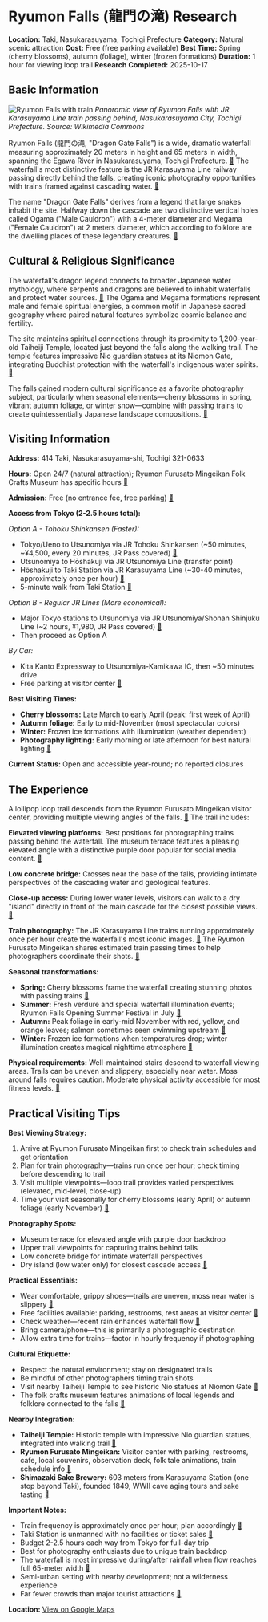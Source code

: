 # Ryumon Falls (龍門の滝) Research

**Location:** Taki, Nasukarasuyama, Tochigi Prefecture
**Category:** Natural scenic attraction
**Cost:** Free (free parking available)
**Best Time:** Spring (cherry blossoms), autumn (foliage), winter (frozen formations)
**Duration:** 1 hour for viewing loop trail
**Research Completed:** 2025-10-17

## Basic Information

![Ryumon Falls with train](https://upload.wikimedia.org/wikipedia/commons/5/5c/Tochigi_Ryumon-Waterfall.jpg)
*Panoramic view of Ryumon Falls with JR Karasuyama Line train passing behind, Nasukarasuyama City, Tochigi Prefecture. Source: Wikimedia Commons*

Ryumon Falls (龍門の滝, "Dragon Gate Falls") is a wide, dramatic waterfall measuring approximately 20 meters in height and 65 meters in width, spanning the Egawa River in Nasukarasuyama, Tochigi Prefecture. [🔗](https://www.visit-tochigi.com/plan-your-trip/things-to-do/1836/) The waterfall's most distinctive feature is the JR Karasuyama Line railway passing directly behind the falls, creating iconic photography opportunities with trains framed against cascading water. [🔗](https://www.world-of-waterfalls.com/waterfalls/asia-ryumon-waterfall/)

The name "Dragon Gate Falls" derives from a legend that large snakes inhabit the site. Halfway down the cascade are two distinctive vertical holes called Ogama ("Male Cauldron") with a 4-meter diameter and Megama ("Female Cauldron") at 2 meters diameter, which according to folklore are the dwelling places of these legendary creatures. [🔗](https://www.visit-tochigi.com/plan-your-trip/things-to-do/1836/)

## Cultural & Religious Significance

The waterfall's dragon legend connects to broader Japanese water mythology, where serpents and dragons are believed to inhabit waterfalls and protect water sources. [🔗](https://www.guidoor.jp/en/places/5060/) The Ogama and Megama formations represent male and female spiritual energies, a common motif in Japanese sacred geography where paired natural features symbolize cosmic balance and fertility.

The site maintains spiritual connections through its proximity to 1,200-year-old Taiheiji Temple, located just beyond the falls along the walking trail. The temple features impressive Nio guardian statues at its Niomon Gate, integrating Buddhist protection with the waterfall's indigenous water spirits. [🔗](https://nearbytokyo.com/destinations/tochigi/nasu-karasuyama-city/)

The falls gained modern cultural significance as a favorite photography subject, particularly when seasonal elements—cherry blossoms in spring, vibrant autumn foliage, or winter snow—combine with passing trains to create quintessentially Japanese landscape compositions. [🔗](https://www.world-of-waterfalls.com/waterfalls/asia-ryumon-waterfall/)

## Visiting Information

**Address:** 414 Taki, Nasukarasuyama-shi, Tochigi 321-0633

**Hours:** Open 24/7 (natural attraction); Ryumon Furusato Mingeikan Folk Crafts Museum has specific hours [🔗](https://www.visit-tochigi.com/plan-your-trip/things-to-do/29342/)

**Admission:** Free (no entrance fee, free parking) [🔗](https://www.visit-tochigi.com/plan-your-trip/things-to-do/1836/)

**Access from Tokyo (2-2.5 hours total):**

*Option A - Tohoku Shinkansen (Faster):*
- Tokyo/Ueno to Utsunomiya via JR Tohoku Shinkansen (~50 minutes, ~¥4,500, every 20 minutes, JR Pass covered) [🔗](https://www.japan-guide.com/e/e3861.html)
- Utsunomiya to Hōshakuji via JR Utsunomiya Line (transfer point)
- Hōshakuji to Taki Station via JR Karasuyama Line (~30-40 minutes, approximately once per hour) [🔗](https://en.wikipedia.org/wiki/Karasuyama_Line)
- 5-minute walk from Taki Station [🔗](https://www.visit-tochigi.com/plan-your-trip/things-to-do/1836/)

*Option B - Regular JR Lines (More economical):*
- Major Tokyo stations to Utsunomiya via JR Utsunomiya/Shonan Shinjuku Line (~2 hours, ¥1,980, JR Pass covered) [🔗](https://www.japan-guide.com/e/e3861.html)
- Then proceed as Option A

*By Car:*
- Kita Kanto Expressway to Utsunomiya-Kamikawa IC, then ~50 minutes drive
- Free parking at visitor center [🔗](https://www.visit-tochigi.com/plan-your-trip/things-to-do/1836/)

**Best Visiting Times:**
- **Cherry blossoms:** Late March to early April (peak: first week of April)
- **Autumn foliage:** Early to mid-November (most spectacular colors)
- **Winter:** Frozen ice formations with illumination (weather dependent)
- **Photography lighting:** Early morning or late afternoon for best natural lighting [🔗](https://wanderlog.com/place/details/186717/ryumon-falls)

**Current Status:** Open and accessible year-round; no reported closures

## The Experience

A lollipop loop trail descends from the Ryumon Furusato Mingeikan visitor center, providing multiple viewing angles of the falls. [🔗](https://www.world-of-waterfalls.com/waterfalls/asia-ryumon-waterfall/) The trail includes:

**Elevated viewing platforms:** Best positions for photographing trains passing behind the waterfall. The museum terrace features a pleasing elevated angle with a distinctive purple door popular for social media content. [🔗](https://www.world-of-waterfalls.com/waterfalls/asia-ryumon-waterfall/)

**Low concrete bridge:** Crosses near the base of the falls, providing intimate perspectives of the cascading water and geological features.

**Close-up access:** During lower water levels, visitors can walk to a dry "island" directly in front of the main cascade for the closest possible views. [🔗](https://www.world-of-waterfalls.com/waterfalls/asia-ryumon-waterfall/)

**Train photography:** The JR Karasuyama Line trains running approximately once per hour create the waterfall's most iconic images. [🔗](https://en.wikipedia.org/wiki/Karasuyama_Line) The Ryumon Furusato Mingeikan shares estimated train passing times to help photographers coordinate their shots. [🔗](https://nearbytokyo.com/destinations/tochigi/nasu-karasuyama-city/)

**Seasonal transformations:**
- **Spring:** Cherry blossoms frame the waterfall creating stunning photos with passing trains [🔗](https://www.guidoor.jp/en/places/5060/)
- **Summer:** Fresh verdure and special waterfall illumination events; Ryumon Falls Opening Summer Festival in July [🔗](https://travel.ava-intel.com/en/jp/kanto/tochigi/nakagawa/spot/4065793/)
- **Autumn:** Peak foliage in early-mid November with red, yellow, and orange leaves; salmon sometimes seen swimming upstream [🔗](https://www.visit-tochigi.com/plan-your-trip/things-to-do/1836/)
- **Winter:** Frozen ice formations when temperatures drop; winter illumination creates magical nighttime atmosphere [🔗](https://travel.ava-intel.com/en/jp/kanto/tochigi/nakagawa/spot/4065793/)

**Physical requirements:** Well-maintained stairs descend to waterfall viewing areas. Trails can be uneven and slippery, especially near water. Moss around falls requires caution. Moderate physical activity accessible for most fitness levels. [🔗](https://wanderlog.com/place/details/186717/ryumon-falls)

## Practical Visiting Tips

**Best Viewing Strategy:**
1. Arrive at Ryumon Furusato Mingeikan first to check train schedules and get orientation
2. Plan for train photography—trains run once per hour; check timing before descending to trail
3. Visit multiple viewpoints—loop trail provides varied perspectives (elevated, mid-level, close-up)
4. Time your visit seasonally for cherry blossoms (early April) or autumn foliage (early November) [🔗](https://nearbytokyo.com/destinations/tochigi/nasu-karasuyama-city/)

**Photography Spots:**
- Museum terrace for elevated angle with purple door backdrop
- Upper trail viewpoints for capturing trains behind falls
- Low concrete bridge for intimate waterfall perspectives
- Dry island (low water only) for closest cascade access [🔗](https://www.world-of-waterfalls.com/waterfalls/asia-ryumon-waterfall/)

**Practical Essentials:**
- Wear comfortable, grippy shoes—trails are uneven, moss near water is slippery [🔗](https://wanderlog.com/place/details/186717/ryumon-falls)
- Free facilities available: parking, restrooms, rest areas at visitor center [🔗](https://www.visit-tochigi.com/plan-your-trip/things-to-do/29342/)
- Check weather—recent rain enhances waterfall flow [🔗](https://wanderlog.com/place/details/186717/ryumon-falls)
- Bring camera/phone—this is primarily a photographic destination
- Allow extra time for trains—factor in hourly frequency if photographing

**Cultural Etiquette:**
- Respect the natural environment; stay on designated trails
- Be mindful of other photographers timing train shots
- Visit nearby Taiheiji Temple to see historic Nio statues at Niomon Gate [🔗](https://nearbytokyo.com/destinations/tochigi/nasu-karasuyama-city/)
- The folk crafts museum features animations of local legends and folklore connected to the falls [🔗](https://www.guidoor.jp/en/places/5060/)

**Nearby Integration:**
- **Taiheiji Temple:** Historic temple with impressive Nio guardian statues, integrated into walking trail [🔗](https://nearbytokyo.com/destinations/tochigi/nasu-karasuyama-city/)
- **Ryumon Furusato Mingeikan:** Visitor center with parking, restrooms, cafe, local souvenirs, observation deck, folk tale animations, train schedule info [🔗](https://www.visit-tochigi.com/plan-your-trip/things-to-do/29342/)
- **Shimazaki Sake Brewery:** 603 meters from Karasuyama Station (one stop beyond Taki), founded 1849, WWII cave aging tours and sake tasting [🔗](https://nearbytokyo.com/shimazaki-sake-brewery/)

**Important Notes:**
- Train frequency is approximately once per hour; plan accordingly [🔗](https://en.wikipedia.org/wiki/Karasuyama_Line)
- Taki Station is unmanned with no facilities or ticket sales [🔗](https://en.wikipedia.org/wiki/Taki_Station_(Tochigi))
- Budget 2-2.5 hours each way from Tokyo for full-day trip
- Best for photography enthusiasts due to unique train backdrop
- The waterfall is most impressive during/after rainfall when flow reaches full 65-meter width [🔗](https://wanderlog.com/place/details/186717/ryumon-falls)
- Semi-urban setting with nearby development; not a wilderness experience
- Far fewer crowds than major tourist attractions [🔗](https://wanderlog.com/place/details/186717/ryumon-falls)

**Location:** [View on Google Maps](https://maps.google.com/maps?q=36.64564,140.13978)
